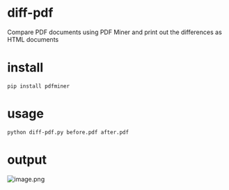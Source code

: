 # diff-pdf
 Compare PDF documents using PDF Miner and print out the differences as HTML documents

# install
```pip install pdfminer```

# usage
```python diff-pdf.py before.pdf after.pdf```

# output
![image.png](https://github.com/jjunghyup/diff-pdf/blob/master/result.JPG)
